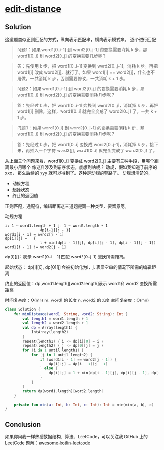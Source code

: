 # [edit-distance][title]

## Solution
这道题类似正则匹配的方式，纵向表示匹配串，横向表示模式串。
逐个进行匹配
>问题1：如果 word1[0..i-1] 到 word2[0..j-1] 的变换需要消耗 k 步，那 word1[0..i] 到 word2[0..j] 的变换需要几步呢？
 
>答：先使用 k 步，把 word1[0..i-1] 变换到 word2[0..j-1]，消耗 k 步。再把 word1[i] 改成 word2[j]，就行了。如果 word1[i] == word2[j]，什么也不用做，一共消耗 k 步，否则需要修改，一共消耗 k + 1 步。
 
>问题2：如果 word1[0..i-1] 到 word2[0..j] 的变换需要消耗 k 步，那 word1[0..i] 到 word2[0..j] 的变换需要消耗几步呢？
 
>答：先经过 k 步，把 word1[0..i-1] 变换到 word2[0..j]，消耗掉 k 步，再把 word1[i] 删除，这样，word1[0..i] 就完全变成了 word2[0..j] 了。一共 k + 1 步。
 
>问题3：如果 word1[0..i] 到 word2[0..j-1] 的变换需要消耗 k 步，那 word1[0..i] 到 word2[0..j] 的变换需要消耗几步呢？
 
>答：先经过 k 步，把 word1[0..i] 变换成 word2[0..j-1]，消耗掉 k 步，接下来，再插入一个字符 word2[j], word1[0..i] 就完全变成了 word2[0..j] 了。
 
 从上面三个问题来看，word1[0..i] 变换成 word2[0..j] 主要有三种手段，用哪个距离最小用哪个
 像这样涉及到前序状态，能想到啥呢？ 动规，假如我知道了前序的 xxx， 那么后续的 yyy 就可以得到了。这种是动规的套路了。
 动规想清楚的，
 - 动规方程
 - 起始状态
 - 终止的返回值
 
 正则匹配，通配符，编辑距离这三道题是同一种类型，要留意啊。
 
 动规方程
```
i: 1 ~ word1.length + 1 j: 1 ~ word2.length + 1
                dp[i-1][j - 1]                                             word1[i - 1] = word2[j - 1] 
dp[i][j] =   {
                1 + min(dp[i - 1][j], dp[i][j - 1], dp[i - 1][j - 1])      word1[i - 1] != word2[j - 1]   
```
dp\[i\]\[j\]：表示 word1\[0..i - 1\] 匹配 word2\[0..j-1\] 变换所需距离。

起始状态： dp\[i\]\[0\], dp\[0\]\[j\] 会被初始化为i，j. 表示空串的情况下所需的编辑距离

终止的返回值：dp\[word1.length\]\[word2.length\]表示 word1和 word2 变换所需距离

时间复杂度：O(mn) m: word1 的长度   n: word2 的长度
空间复杂度：O(mn)

```kotlin
class Solution {
    fun minDistance(word1: String, word2: String): Int {
        val length1 = word1.length + 1
        val length2 = word2.length + 1
        val dp = Array(length1) {
            IntArray(length2)
        }
        repeat(length1) { i -> dp[i][0] = i }
        repeat(length2) { j -> dp[0][j] = j }
        for (i in 1 until length1) {
            for (j in 1 until length2) {
                if (word1[i - 1] == word2[j - 1]) {
                    dp[i][j] = dp[i - 1][j - 1]
                } else {
                    dp[i][j] = 1 + min(dp[i - 1][j], dp[i][j - 1], dp[i - 1][j - 1])
                }
            }
        }
        return dp[word1.length][word2.length]
    }

    private fun min(a: Int, b: Int, c: Int): Int = min(min(a, b), c)
}

```

## Conclusion
如果你同我一样热爱数据结构、算法、LeetCode，可以关注我 GitHub 上的 LeetCode 题解：[awesome-kotlin-leetcode][akl]

[title]: https://leetcode-cn.com/problems/edit-distance/submissions/
[akl]: https://github.com/NightXlt/awesome-kotlin-leetcode
